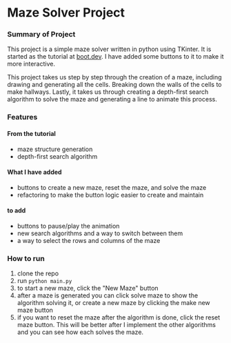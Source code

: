 # Maze Solver Project

### Summary of Project

This project is a simple maze solver written in python using TKinter. It is started as the tutorial at [boot.dev](https://www.boot.dev/courses/build-maze-solver-python). I have added some buttons to it to make it more interactive. 

This project takes us step by step through the creation of a maze, including drawing and generating all the cells. Breaking down the walls of the cells to make hallways. Lastly, it takes us through creating a depth-first search algorithm to solve the maze and generating a line to animate this process. 
### Features

#### From the tutorial
* maze structure generation
* depth-first search algorithm

#### What I have added
* buttons to create a new maze, reset the maze, and solve the maze
* refactoring to make the button logic easier to create and maintain

#### to add
* buttons to pause/play the animation
* new search algorithms and a way to switch between them
* a way to select the rows and columns of the maze

### How to run
1. clone the repo
2. run `python main.py`
3. to start a new maze, click the "New Maze" button
4. after a maze is generated you can click solve maze to show the algorithm solving it, or create a new maze by clicking the make new maze button
5. if you want to reset the maze after the algorithm is done, click the reset maze button. This will be better after I implement the other algorithms and you can see how each solves the maze.
